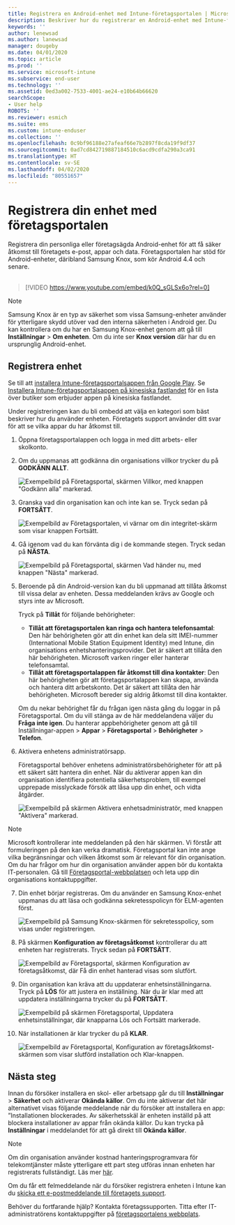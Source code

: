```yaml
---
title: Registrera en Android-enhet med Intune-företagsportalen | Microsoft Docs
description: Beskriver hur du registrerar en Android-enhet med Intune-företagsportalen
keywords: ''
author: lenewsad
ms.author: lanewsad
manager: dougeby
ms.date: 04/01/2020
ms.topic: article
ms.prod: ''
ms.service: microsoft-intune
ms.subservice: end-user
ms.technology: ''
ms.assetid: 0ed3a002-7533-4001-ae24-e10b64b66620
searchScope:
- User help
ROBOTS: ''
ms.reviewer: esmich
ms.suite: ems
ms.custom: intune-enduser
ms.collection: ''
ms.openlocfilehash: 0c9bf96188e27afeaf66e7b2897f8cda19f9df37
ms.sourcegitcommit: 0ad7cd842719887184510c6acd9cdfa290a3ca91
ms.translationtype: HT
ms.contentlocale: sv-SE
ms.lasthandoff: 04/02/2020
ms.locfileid: "80551657"
---
```

# <a name="enroll-your-device-with-company-portal"></a>Registrera din enhet med företagsportalen  
Registrera din personliga eller företagsägda Android-enhet för att få säker åtkomst till företagets e-post, appar och data. Företagsportalen har stöd för Android-enheter, däribland Samsung Knox, som kör Android 4.4 och senare.  
</br>
> [!VIDEO https://www.youtube.com/embed/k0Q_sGLSx6o?rel=0]

> [!NOTE]
> Samsung Knox är en typ av säkerhet som vissa Samsung-enheter använder för ytterligare skydd utöver vad den interna säkerheten i Android ger. Du kan kontrollera om du har en Samsung Knox-enhet genom att gå till **Inställningar** > **Om enheten**. Om du inte ser **Knox version** där har du en ursprunglig Android-enhet.

## <a name="enroll-device"></a>Registrera enhet  
Se till att [installera Intune-företagsportalsappen från Google Play](https://play.google.com/store/apps/details?id=com.microsoft.windowsintune.companyportal). Se [Installera Intune-företagsportalsappen på kinesiska fastlandet](install-company-portal-android-china.md) för en lista över butiker som erbjuder appen på kinesiska fastlandet.    

Under registreringen kan du bli ombedd att välja en kategori som bäst beskriver hur du använder enheten. Företagets support använder ditt svar för att se vilka appar du har åtkomst till.  

1. Öppna företagsportalappen och logga in med ditt arbets- eller skolkonto.  

2. Om du uppmanas att godkänna din organisations villkor trycker du på **GODKÄNN ALLT**.  

   ![Exempelbild på Företagsportal, skärmen Villkor, med knappen "Godkänn alla" markerad.](./media/accept-terms-1911.png)  


3. Granska vad din organisation kan och inte kan se. Tryck sedan på **FORTSÄTT**.


    ![Exempelbild av Företagsportalen, vi värnar om din integritet-skärm som visar knappen Fortsätt.](./media/android-privacy-screen-1911.png)  
4. Gå igenom vad du kan förvänta dig i de kommande stegen. Tryck sedan på **NÄSTA**.  

    ![Exempelbild på Företagsportal, skärmen Vad händer nu, med knappen "Nästa" markerad.](./media/android-whats-next-1911.png)  


5. Beroende på din Android-version kan du bli uppmanad att tillåta åtkomst till vissa delar av enheten. Dessa meddelanden krävs av Google och styrs inte av Microsoft.  

    Tryck på **Tillåt** för följande behörigheter:  
    * **Tillåt att företagsportalen kan ringa och hantera telefonsamtal**: Den här behörigheten gör att din enhet kan dela sitt IMEI-nummer (International Mobile Station Equipment Identity) med Intune, din organisations enhetshanteringsprovider. Det är säkert att tillåta den här behörigheten. Microsoft varken ringer eller hanterar telefonsamtal.  
    * **Tillåt att företagsportalappen får åtkomst till dina kontakter**: Den här behörigheten gör att företagsportalappen kan skapa, använda och hantera ditt arbetskonto.  Det är säkert att tillåta den här behörigheten. Microsoft bereder sig aldrig åtkomst till dina kontakter. 

    Om du nekar behörighet får du frågan igen nästa gång du loggar in på Företagsportal. Om du vill stänga av de här meddelandena väljer du **Fråga inte igen**. Du hanterar appbehörigheter genom att gå till Inställningar-appen > **Appar** > **Företagsportal** > **Behörigheter** > **Telefon**.  

6. Aktivera enhetens administratörsapp. 

    Företagsportal behöver enhetens administratörsbehörigheter för att på ett säkert sätt hantera din enhet. När du aktiverar appen kan din organisation identifiera potentiella säkerhetsproblem, till exempel upprepade misslyckade försök att låsa upp din enhet, och vidta åtgärder.  

    ![Exempelbild på skärmen Aktivera enhetsadministratör, med knappen "Aktivera" markerad.](./media/activate-device-administrator-1911.png)  

> [!NOTE]
> Microsoft kontrollerar inte meddelanden på den här skärmen. Vi förstår att formuleringen på den kan verka dramatisk. Företagsportal kan inte ange vilka begränsningar och vilken åtkomst som är relevant för din organisation. Om du har frågor om hur din organisation använder appen bör du kontakta IT-personalen. Gå till [Företagsportal-webbplatsen](https://go.microsoft.com/fwlink/?linkid=2010980) och leta upp din organisations kontaktuppgifter.  


7. Din enhet börjar registreras. Om du använder en Samsung Knox-enhet uppmanas du att läsa och godkänna sekretesspolicyn för ELM-agenten först.   

    ![Exempelbild på Samsung Knox-skärmen för sekretesspolicy, som visas under registreringen.](./media/and-enroll-7-knox-privacy-policy.png)  

8. På skärmen **Konfiguration av företagsåtkomst** kontrollerar du att enheten har registrerats. Tryck sedan på **FORTSÄTT**.  

    ![Exempelbild av Företagsportal, skärmen Konfiguration av företagsåtkomst, där Få din enhet hanterad visas som slutfört.](./media/update-settings-1911.png)  

9. Din organisation kan kräva att du uppdaterar enhetsinställningarna. Tryck på **LÖS** för att justera en inställning. När du är klar med att uppdatera inställningarna trycker du på **FORTSÄTT**.  

   ![Exempelbild på skärmen Företagsportal, Uppdatera enhetsinställningar, där knapparna Lös och Fortsätt markerade.](./media/resolve-settings-1911.png)  

10. När installationen är klar trycker du på **KLAR**.    

    ![Exempelbild av Företagsportal, Konfiguration av företagsåtkomst-skärmen som visar slutförd installation och Klar-knappen.](./media/android-enrollment-done-1911.png) 

## <a name="next-steps"></a>Nästa steg  

Innan du försöker installera en skol- eller arbetsapp går du till **Inställningar** > **Säkerhet** och aktiverar **Okända källor**. Om du inte aktiverar det här alternativet visas följande meddelande när du försöker att installera en app: ”Installationen blockerades. Av säkerhetsskäl är enheten inställd på att blockera installationer av appar från okända källor. Du kan trycka på **Inställningar** i meddelandet för att gå direkt till **Okända källor**.  

> [!Note]
> Om din organisation använder kostnad hanteringsprogramvara för telekomtjänster måste ytterligare ett part steg utföras innan enheten har registrerats fullständigt. Läs mer [här](enroll-your-device-with-telecom-expense-management-android.md).

Om du får ett felmeddelande när du försöker registrera enheten i Intune kan du [skicka ett e-postmeddelande till företagets support](send-logs-to-your-it-admin-by-email-android.md).  

Behöver du fortfarande hjälp? Kontakta företagssupporten. Titta efter IT-administratörens kontaktuppgifter på [företagsportalens webbplats](https://go.microsoft.com/fwlink/?linkid=2010980).  